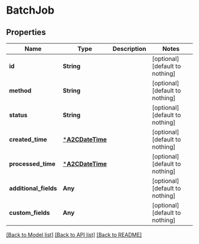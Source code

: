 # BatchJob


## Properties
Name | Type | Description | Notes
------------ | ------------- | ------------- | -------------
**id** | **String** |  | [optional] [default to nothing]
**method** | **String** |  | [optional] [default to nothing]
**status** | **String** |  | [optional] [default to nothing]
**created_time** | [***A2CDateTime**](A2CDateTime.md) |  | [optional] [default to nothing]
**processed_time** | [***A2CDateTime**](A2CDateTime.md) |  | [optional] [default to nothing]
**additional_fields** | **Any** |  | [optional] [default to nothing]
**custom_fields** | **Any** |  | [optional] [default to nothing]


[[Back to Model list]](../README.md#models) [[Back to API list]](../README.md#api-endpoints) [[Back to README]](../README.md)


